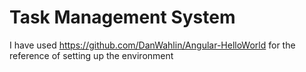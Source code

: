 # Task Management System

I have used https://github.com/DanWahlin/Angular-HelloWorld for the reference of setting up the environment 